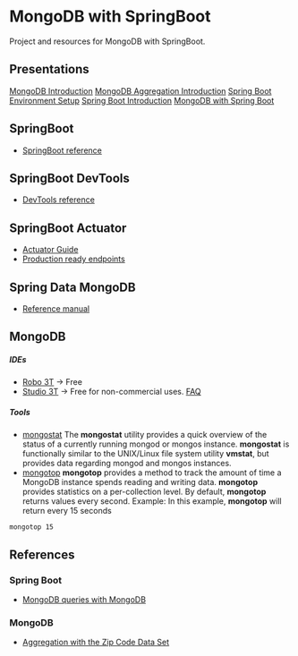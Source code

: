 # MongoDB with SpringBoot
Project and resources for MongoDB with SpringBoot.

## Presentations
[MongoDB Introduction](mongodbintro.md)
[MongoDB Aggregation Introduction](mongodbaggregationintro.md)
[Spring Boot Environment Setup](springbootenv.md)
[Spring Boot Introduction](springbootintro.md)
[MongoDB with Spring Boot](springbootmongodb.md)

## SpringBoot
- [SpringBoot reference](https://docs.spring.io/spring-boot/docs/current/reference/htmlsingle/)

## SpringBoot DevTools
- [DevTools reference](https://docs.spring.io/spring-boot/docs/current/reference/html/using-boot-devtools.html)

## SpringBoot Actuator
- [Actuator Guide](<https://spring.io/guides/gs/actuator-service/>)
- [Production ready endpoints](<https://docs.spring.io/spring-boot/docs/current/reference/html/production-ready-endpoints.html>)

## Spring Data MongoDB
- [Reference manual](<http://projects.spring.io/spring-data-mongodb/>)

## MongoDB
##### IDEs
* [Robo 3T](https://robomongo.org/) -> Free
* [Studio 3T](https://studio3t.com/) -> Free for non-commercial uses. [FAQ](https://studio3t.com/buy/#faq)

##### Tools
* [mongostat](https://docs.mongodb.com/manual/reference/program/mongostat/)
The **mongostat** utility provides a quick overview of the status of a currently running mongod or mongos instance. **mongostat** is functionally similar to the UNIX/Linux file system utility **vmstat**, but provides data regarding mongod and mongos instances.
* [mongotop](https://docs.mongodb.com/manual/reference/program/mongotop/)
**mongotop** provides a method to track the amount of time a MongoDB instance spends reading and writing data. **mongotop** provides statistics on a per-collection level. By default, **mongotop** returns values every second.
Example:  In this example, **mongotop** will return every 15 seconds
```
mongotop 15
```

## References
### Spring Boot
- [MongoDB queries with MongoDB](<http://www.baeldung.com/queries-in-spring-data-mongodb>)

### MongoDB
- [Aggregation with the Zip Code Data Set](https://docs.mongodb.com/manual/tutorial/aggregation-zip-code-data-set/)
